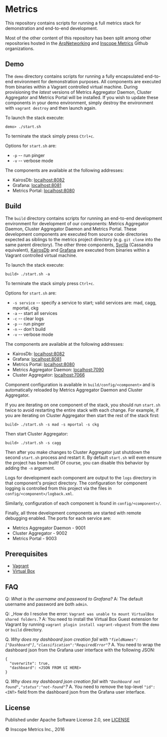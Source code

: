 Metrics
=======

This repository contains scripts for running a full metrics stack for demonstration and end-to-end development.

Most of the other content of this repository has been split among other repositories hosted in the
[ArpNetworking](https://github.com/ArpNetworking) and [Inscope Metrics](https://github.com/InscopeMetrics) Github
organizations.

Demo
----

The `demo` directory contains scripts for running a fully encapsulated end-to-end environment for demonstration
purposes. All components are executed from binaries within a Vagrant controlled virtual machine. During provisioning
the _latest_ versions of Metrics Aggregator Daemon, Cluster Aggregator and Metrics Portal will be installed. If you
wish to update these components in your demo environment, simply destroy the environment with `vagrant destroy` and
then launch again.

To launch the stack execute:
```
demo> ./start.sh
```

To terminate the stack simply press `Ctrl+c`.

Options for `start.sh` are:

* `-p` -- run pinger
* `-v` -- verbose mode

The components are available at the following addresses:

* KairosDb: [localhost:8082](http://localhost:8082)
* Grafana: [localhost:8081](http://localhost:8081)
* Metrics Portal: [localhost:8080](http://localhost:8080)

Build
-----

The `build` directory contains scripts for running an end-to-end development environment for development of our
components: Metrics Aggregator Daemon, Cluster Aggregator Daemon and Metrics Portal. These development components are
executed from source code directories expected as siblings to the metrics project directory (e.g. `git clone` into the
same parent directory). The other three components, [Syclla](https://www.scylladb.com/open-source/) (Cassandra
equivalent), [KairosDb](https://kairosdb.github.io/) and [Grafana](https://grafana.com/) are executed from binaries
within a Vagrant controlled virtual machine.

To launch the stack execute:
```
build> ./start.sh -a
```

To terminate the stack simply press `Ctrl+c`.

Options for `start.sh` are:

* `-s service` -- specify a service to start; valid services are: mad, cagg, mportal, ckg
* `-a` -- start all services
* `-c` -- clear logs
* `-p` -- run pinger
* `-n` -- don't build
* `-v` -- verbose mode

The components are available at the following addresses:

* KairosDb: [localhost:8082](http://localhost:8082)
* Grafana: [localhost:8081](http://localhost:8081)
* Metrics Portal: [localhost:8080](http://localhost:8080)
* Metrics Aggregator Daemon: [localhost:7090](http://localhost:7090/ping)
* Cluster Aggregator: [localhost:7066](http://localhost:7066/ping)

Component configuration is available in `build/config/<component>` and is automatically reloaded by Metrics Aggregator
Daemon and Cluster Aggregator.

If you are iterating on one component of the stack, you should run `start.sh` twice to avoid restarting the entire
stack with each change. For example, if you are iterating on Cluster Aggregator then start the rest of the stack first:

```
build> ./start.sh -s mad -s mportal -s ckg
```

Then start Cluster Aggregator:

```
build> ./start.sh -s cagg
```

Then after you make changes to Cluster Aggregator just shutdown the second `start.sh` process and restart it. By default
`start.sh` will even ensure the project has been built! Of course, you can disable this behavior by adding the `-n`
argument.

Logs for development each component are output to the `logs` directory in that component's project directory. The
configuration for component logging is controlled from this project via the files in `config/<component>/logback.xml`.

Similarly, configuration of each component is found in `config/<component>/`.

Finally, all three development components are started with remote debugging enabled. The ports for each service are:

* Metrics Aggregator Daemon - 9001
* Cluster Aggregator - 9002
* Metrics Portal - 9003

Prerequisites
-------------
* [Vagrant](https://www.vagrantup.com/)
* [Virtual Box](https://www.virtualbox.org/)

FAQ
---

Q: _What is the username and password to Grafana?_
A: The default username and password are both `admin`.

Q: _How do I resolve the error: `Vagrant was unable to mount VirtualBox shared folders.`?
A: You need to install the Virtual Box Guest extension for Vagrant by running `vagrant plugin install vagrant-vbguest` from the `demo` or `build` directory.

Q. _Why does my dashboard json creation fail with `"fieldNames":["Dashboard"],"classification":"RequiredError"`?_
A. You need to wrap the dashboard json from the Grafana user interface with the following JSON:
```
{
  "overwrite": true,
  "dashboard": <JSON FROM UI HERE>
}
```

Q. _Why does my dashboard json creation fail with `"Dashboard not found","status":"not-found"`?_
A. You need to remove the top-level `"id":<INT>` field from the dashboard json from the Grafana user interface.

License
-------

Published under Apache Software License 2.0, see [LICENSE](LICENSE)

&copy; Inscope Metrics Inc., 2016
